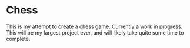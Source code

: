 # Chess
This is my attempt to create a chess game. Currently a work in progress.      
This will be my largest project ever, and will likely take quite some time to complete.
